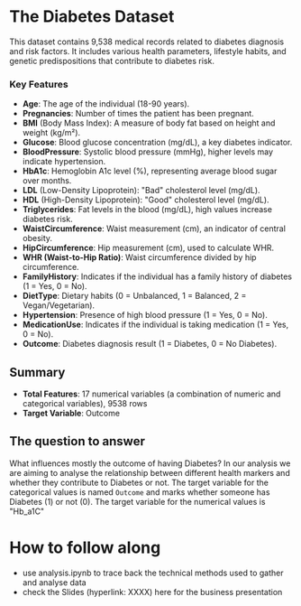 
# The Diabetes Dataset

This dataset contains 9,538 medical records related to diabetes diagnosis and risk factors. It includes various health parameters, lifestyle habits, and genetic predispositions that contribute to diabetes risk. 

### Key Features
- **Age**: The age of the individual (18-90 years).
- **Pregnancies**: Number of times the patient has been pregnant.
- **BMI** (Body Mass Index): A measure of body fat based on height and weight (kg/m²).
- **Glucose**: Blood glucose concentration (mg/dL), a key diabetes indicator.
- **BloodPressure**: Systolic blood pressure (mmHg), higher levels may indicate hypertension.
- **HbA1c**: Hemoglobin A1c level (%), representing average blood sugar over months.
- **LDL** (Low-Density Lipoprotein): "Bad" cholesterol level (mg/dL).
- **HDL** (High-Density Lipoprotein): "Good" cholesterol level (mg/dL).
- **Triglycerides**: Fat levels in the blood (mg/dL), high values increase diabetes risk.
- **WaistCircumference**: Waist measurement (cm), an indicator of central obesity.
- **HipCircumference**: Hip measurement (cm), used to calculate WHR.
- **WHR (Waist-to-Hip Ratio)**: Waist circumference divided by hip circumference.
- **FamilyHistory**: Indicates if the individual has a family history of diabetes (1 = Yes, 0 = No).
- **DietType**: Dietary habits (0 = Unbalanced, 1 = Balanced, 2 = Vegan/Vegetarian).
- **Hypertension**: Presence of high blood pressure (1 = Yes, 0 = No).
- **MedicationUse**: Indicates if the individual is taking medication (1 = Yes, 0 = No).
- **Outcome**: Diabetes diagnosis result (1 = Diabetes, 0 = No Diabetes).

## Summary

- **Total Features**: 17 numerical variables (a combination of numeric and categorical variables), 9538 rows
- **Target Variable**: Outcome

## The question to answer
What influences mostly the outcome of having Diabetes?
In our analysis we are aiming to analyse the relationship between different health markers and whether they contribute to Diabetes or not. The target variable for the categorical values is named `Outcome` and marks whether someone has Diabetes (1) or not (0).
The target variable for the numerical values is "Hb_a1C"

# How to follow along

- use analysis.ipynb to trace back the technical methods used to gather and analyse data
- check the Slides (hyperlink: XXXX) here for the business presentation